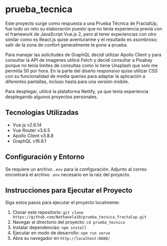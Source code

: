 # prueba_tecnica

Este proyecto surge como respuesta a una Prueba Técnica de FractalUp, 
fue todo un reto su elaboración puesto que no tenía experiencia previa
con el framework de JavaScript Vue.js 2, pero al tener experiencias con
otro similar como es React.js quise aventurarme y el resultado es
asombroso; salir de la zona de confort generalmente te pone a prueba.

Para manejar las solicitudes de GraphQL decidí utilizar Apollo Client y 
para consultar la API de imagenes utilicé Fetch y decidí consultar a 
Pixabay porque no tenía limites de consultas como lo tiene Unsplash que
solo me permitía 50 por hora. En la parte del diseño responsivo quise 
utilizar CSS con su funcionalidad de media queries para adaptar la 
aplicación a diferentes pantallas, incluso hasta para una versión mobile.

Para desplegar, utilicé la plataforma Netlify, ya que tenía experiencia
desplegando algunos proyectos personales.

## Tecnologías Utilizadas

- Vue.js v2.6.14
- Vue Router v3.6.5
- Apollo Client v3.8.8
- GraphQL v16.8.1

## Configuración y Entorno

Se requiere un archivo `.env` para la configuración. Adjunto al correo
encontrará el archivo `.env` necesario en la raiz del proyecto.

## Instrucciones para Ejecutar el Proyecto

Siga estos pasos para ejecutar el proyecto localmente:

1. Clonar este repositorio: `git clone https://github.com/Nathanela10/prueba_tecnica_fractalup.git`
2. Navegar al directorio del proyecto: `cd prueba_tecnica`
3. Instalar dependencias: `npm install`
4. Ejecutar en modo de desarrollo: `npm run serve`
5. Abra su navegador en `http://localhost:8080/`